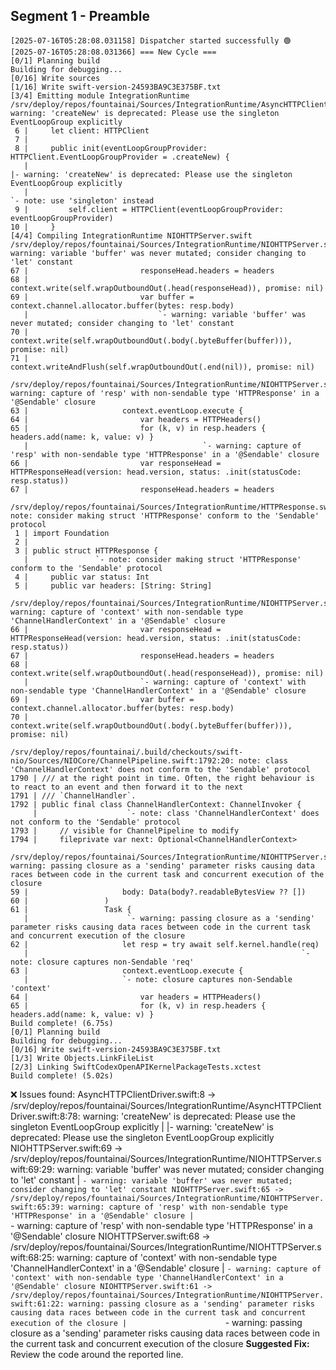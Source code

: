 ## Segment 1 - Preamble

```log
[2025-07-16T05:28:08.031158] Dispatcher started successfully 🟢
[2025-07-16T05:28:08.031366] === New Cycle ===
[0/1] Planning build
Building for debugging...
[0/16] Write sources
[1/16] Write swift-version-24593BA9C3E375BF.txt
[3/4] Emitting module IntegrationRuntime
/srv/deploy/repos/fountainai/Sources/IntegrationRuntime/AsyncHTTPClientDriver.swift:8:78: warning: 'createNew' is deprecated: Please use the singleton EventLoopGroup explicitly
 6 |     let client: HTTPClient
 7 | 
 8 |     public init(eventLoopGroupProvider: HTTPClient.EventLoopGroupProvider = .createNew) {
   |                                                                              |- warning: 'createNew' is deprecated: Please use the singleton EventLoopGroup explicitly
   |                                                                              `- note: use 'singleton' instead
 9 |         self.client = HTTPClient(eventLoopGroupProvider: eventLoopGroupProvider)
10 |     }
[4/4] Compiling IntegrationRuntime NIOHTTPServer.swift
/srv/deploy/repos/fountainai/Sources/IntegrationRuntime/NIOHTTPServer.swift:69:29: warning: variable 'buffer' was never mutated; consider changing to 'let' constant
67 |                         responseHead.headers = headers
68 |                         context.write(self.wrapOutboundOut(.head(responseHead)), promise: nil)
69 |                         var buffer = context.channel.allocator.buffer(bytes: resp.body)
   |                             `- warning: variable 'buffer' was never mutated; consider changing to 'let' constant
70 |                         context.write(self.wrapOutboundOut(.body(.byteBuffer(buffer))), promise: nil)
71 |                         context.writeAndFlush(self.wrapOutboundOut(.end(nil)), promise: nil)

/srv/deploy/repos/fountainai/Sources/IntegrationRuntime/NIOHTTPServer.swift:65:39: warning: capture of 'resp' with non-sendable type 'HTTPResponse' in a '@Sendable' closure
63 |                     context.eventLoop.execute {
64 |                         var headers = HTTPHeaders()
65 |                         for (k, v) in resp.headers { headers.add(name: k, value: v) }
   |                                       `- warning: capture of 'resp' with non-sendable type 'HTTPResponse' in a '@Sendable' closure
66 |                         var responseHead = HTTPResponseHead(version: head.version, status: .init(statusCode: resp.status))
67 |                         responseHead.headers = headers

/srv/deploy/repos/fountainai/Sources/IntegrationRuntime/HTTPResponse.swift:3:15: note: consider making struct 'HTTPResponse' conform to the 'Sendable' protocol
 1 | import Foundation
 2 | 
 3 | public struct HTTPResponse {
   |               `- note: consider making struct 'HTTPResponse' conform to the 'Sendable' protocol
 4 |     public var status: Int
 5 |     public var headers: [String: String]

/srv/deploy/repos/fountainai/Sources/IntegrationRuntime/NIOHTTPServer.swift:68:25: warning: capture of 'context' with non-sendable type 'ChannelHandlerContext' in a '@Sendable' closure
66 |                         var responseHead = HTTPResponseHead(version: head.version, status: .init(statusCode: resp.status))
67 |                         responseHead.headers = headers
68 |                         context.write(self.wrapOutboundOut(.head(responseHead)), promise: nil)
   |                         `- warning: capture of 'context' with non-sendable type 'ChannelHandlerContext' in a '@Sendable' closure
69 |                         var buffer = context.channel.allocator.buffer(bytes: resp.body)
70 |                         context.write(self.wrapOutboundOut(.body(.byteBuffer(buffer))), promise: nil)

/srv/deploy/repos/fountainai/.build/checkouts/swift-nio/Sources/NIOCore/ChannelPipeline.swift:1792:20: note: class 'ChannelHandlerContext' does not conform to the 'Sendable' protocol
1790 | /// at the right point in time. Often, the right behaviour is to react to an event and then forward it to the next
1791 | /// `ChannelHandler`.
1792 | public final class ChannelHandlerContext: ChannelInvoker {
     |                    `- note: class 'ChannelHandlerContext' does not conform to the 'Sendable' protocol
1793 |     // visible for ChannelPipeline to modify
1794 |     fileprivate var next: Optional<ChannelHandlerContext>

/srv/deploy/repos/fountainai/Sources/IntegrationRuntime/NIOHTTPServer.swift:61:22: warning: passing closure as a 'sending' parameter risks causing data races between code in the current task and concurrent execution of the closure
59 |                     body: Data(body?.readableBytesView ?? [])
60 |                 )
61 |                 Task {
   |                      `- warning: passing closure as a 'sending' parameter risks causing data races between code in the current task and concurrent execution of the closure
62 |                     let resp = try await self.kernel.handle(req)
   |                                                             `- note: closure captures non-Sendable 'req'
63 |                     context.eventLoop.execute {
   |                     `- note: closure captures non-Sendable 'context'
64 |                         var headers = HTTPHeaders()
65 |                         for (k, v) in resp.headers { headers.add(name: k, value: v) }
Build complete! (6.75s)
[0/1] Planning build
Building for debugging...
[0/16] Write swift-version-24593BA9C3E375BF.txt
[1/3] Write Objects.LinkFileList
[2/3] Linking SwiftCodexOpenAPIKernelPackageTests.xctest
Build complete! (5.02s)
```
❌ Issues found:
AsyncHTTPClientDriver.swift:8 -> /srv/deploy/repos/fountainai/Sources/IntegrationRuntime/AsyncHTTPClientDriver.swift:8:78: warning: 'createNew' is deprecated: Please use the singleton EventLoopGroup explicitly
|                                                                              |- warning: 'createNew' is deprecated: Please use the singleton EventLoopGroup explicitly
NIOHTTPServer.swift:69 -> /srv/deploy/repos/fountainai/Sources/IntegrationRuntime/NIOHTTPServer.swift:69:29: warning: variable 'buffer' was never mutated; consider changing to 'let' constant
|                             `- warning: variable 'buffer' was never mutated; consider changing to 'let' constant
NIOHTTPServer.swift:65 -> /srv/deploy/repos/fountainai/Sources/IntegrationRuntime/NIOHTTPServer.swift:65:39: warning: capture of 'resp' with non-sendable type 'HTTPResponse' in a '@Sendable' closure
|                                       `- warning: capture of 'resp' with non-sendable type 'HTTPResponse' in a '@Sendable' closure
NIOHTTPServer.swift:68 -> /srv/deploy/repos/fountainai/Sources/IntegrationRuntime/NIOHTTPServer.swift:68:25: warning: capture of 'context' with non-sendable type 'ChannelHandlerContext' in a '@Sendable' closure
|                         `- warning: capture of 'context' with non-sendable type 'ChannelHandlerContext' in a '@Sendable' closure
NIOHTTPServer.swift:61 -> /srv/deploy/repos/fountainai/Sources/IntegrationRuntime/NIOHTTPServer.swift:61:22: warning: passing closure as a 'sending' parameter risks causing data races between code in the current task and concurrent execution of the closure
|                      `- warning: passing closure as a 'sending' parameter risks causing data races between code in the current task and concurrent execution of the closure
**Suggested Fix:** Review the code around the reported line.

